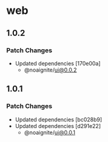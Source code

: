 # web

## 1.0.2

### Patch Changes

- Updated dependencies [170e00a]
  - @noaignite/ui@0.0.2

## 1.0.1

### Patch Changes

- Updated dependencies [bc028b9]
- Updated dependencies [d291e22]
  - @noaignite/ui@0.0.1
